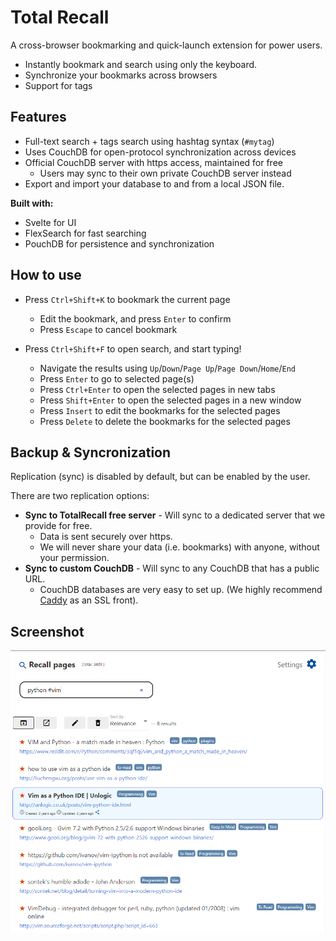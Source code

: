 # Total Recall

A cross-browser bookmarking and quick-launch extension for power users.

- Instantly bookmark and search using only the keyboard.
- Synchronize your bookmarks across browsers
- Support for tags

## Features

- Full-text search + tags search using hashtag syntax (`#mytag`)
- Uses CouchDB for open-protocol synchronization across devices
- Official CouchDB server with https access, maintained for free
	- Users may sync to their own private CouchDB server instead
- Export and import your database to and from a local JSON file.

**Built with:**
- Svelte for UI
- FlexSearch for fast searching
- PouchDB for persistence and synchronization

## How to use

- Press `Ctrl+Shift+K` to bookmark the current page
	- Edit the bookmark, and press `Enter` to confirm
	- Press `Escape` to cancel bookmark

- Press `Ctrl+Shift+F` to open search, and start typing!
	- Navigate the results using `Up`/`Down`/`Page Up`/`Page Down`/`Home`/`End`
	- Press `Enter` to go to selected page(s)
	- Press `Ctrl+Enter` to open the selected pages in new tabs
	- Press `Shift+Enter` to open the selected pages in a new window
	- Press `Insert` to edit the bookmarks for the selected pages
	- Press `Delete` to delete the bookmarks for the selected pages


## Backup & Syncronization

Replication (sync) is disabled by default, but can be enabled by the user.

There are two replication options:

- **Sync to TotalRecall free server** - Will sync to a dedicated server that we provide for free.
	- Data is sent securely over https.
	- We will never share your data (i.e. bookmarks) with anyone, without your permission.
- **Sync to custom CouchDB** - Will sync to any CouchDB that has a public URL.
	- CouchDB databases are very easy to set up. (We highly recommend [Caddy](https://caddyserver.com/) as an SSL front).

## Screenshot

![Screenshot](screenshot1.png)
